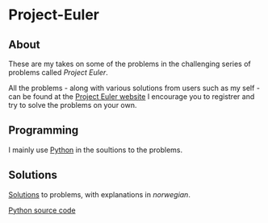 # Project-Euler #

## About ##
These are my takes on some of the problems in the challenging series of problems called *Project Euler*.

All the problems - along with various solutions from users such as my self - can be found at the [Project Euler website](https://projecteuler.net)
I encourage you to registrer and try to solve the problems on your own.

## Programming ##
I mainly use [Python](https://www.python.org) in the soultions to the problems.

<!-- Built with -->

<!-- Language -->

## Solutions ##
[Solutions](https://github.com/Raspeball/Project-Euler/blob/master/jupyter/projecteuler_main.ipynb) to problems, with explanations in *norwegian*.

[Python source code](https://github.com/Raspeball/Project-Euler/tree/master/py_source)
